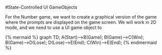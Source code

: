 #State-Controlled UI GameObjects

For the Number game, we want to create a graphical version of the game where the prompts are displayed on the game screen.  We will work in 2D mode, and we need to use a UI game object to 

{% mermaid %}
graph TD;
  A(Start)-->B(Game);
  B(Game)-->C(Win);
  B(Game)-->D(Lose);
  D(Lose)-->E(End);
  C(Win)-->E(End);
{% endmermaid %}